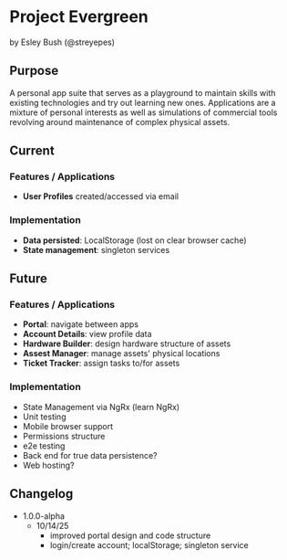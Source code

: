 # Project Evergreen
by Esley Bush (@streyepes)

## Purpose
A personal app suite that serves as a playground to maintain skills with existing technologies and try out learning new ones. Applications are a mixture of personal interests as well as simulations of commercial tools revolving around maintenance of complex physical assets.
## Current
### Features / Applications
- **User Profiles** created/accessed via email
### Implementation
- **Data persisted**: LocalStorage (lost on clear browser cache)
- **State management**: singleton services
## Future
### Features / Applications
- **Portal**: navigate between apps
- **Account Details**: view profile data
- **Hardware Builder**: design hardware structure of assets
- **Assest Manager**: manage assets' physical locations
- **Ticket Tracker**: assign tasks to/for assets
### Implementation
- State Management via NgRx (learn NgRx)
- Unit testing
- Mobile browser support
- Permissions structure
- e2e testing
- Back end for true data persistence?
- Web hosting?
## Changelog
- 1.0.0-alpha
  - 10/14/25
    - improved portal design and code structure
    - login/create account; localStorage; singleton service
